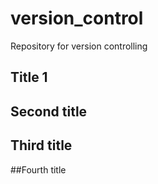 # version_control
Repository for version controlling

## Title 1

## Second title

## Third title

##Fourth title
